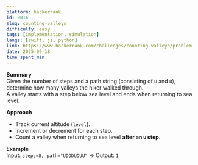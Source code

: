 ```yaml
---
platform: hackerrank
id: 0016
slug: counting-valleys
difficulty: easy
tags: [implementation, simulation]
langs: [swift, js, python]
link: https://www.hackerrank.com/challenges/counting-valleys/problem
date: 2025-09-18
time_spent_min:
---
```


**Summary**  
Given the number of steps and a path string (consisting of `U` and `D`), determine how many valleys the hiker walked through.  
A valley starts with a step below sea level and ends when returning to sea level.

**Approach**  
- Track current altitude (`level`).  
- Increment or decrement for each step.  
- Count a valley when returning to sea level **after an `U` step**.  

**Example**  
Input: `steps=8, path="UDDDUDUU"` → Output: `1`
